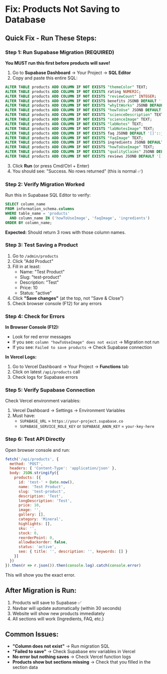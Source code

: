 # Fix: Products Not Saving to Database

## Quick Fix - Run These Steps:

### Step 1: Run Supabase Migration (REQUIRED)

**You MUST run this first before products will save!**

1. Go to **Supabase Dashboard** → Your Project → **SQL Editor**
2. Copy and paste this entire SQL:

```sql
ALTER TABLE products ADD COLUMN IF NOT EXISTS "themeColor" TEXT;
ALTER TABLE products ADD COLUMN IF NOT EXISTS rating NUMERIC;
ALTER TABLE products ADD COLUMN IF NOT EXISTS "reviewCount" INTEGER;
ALTER TABLE products ADD COLUMN IF NOT EXISTS benefits JSONB DEFAULT '[]'::jsonb;
ALTER TABLE products ADD COLUMN IF NOT EXISTS "whyItWorks" JSONB DEFAULT '[]'::jsonb;
ALTER TABLE products ADD COLUMN IF NOT EXISTS "howToUse" JSONB DEFAULT '[]'::jsonb;
ALTER TABLE products ADD COLUMN IF NOT EXISTS "scienceDescription" TEXT;
ALTER TABLE products ADD COLUMN IF NOT EXISTS "scienceImage" TEXT;
ALTER TABLE products ADD COLUMN IF NOT EXISTS "labNotes" TEXT;
ALTER TABLE products ADD COLUMN IF NOT EXISTS "labNotesImage" TEXT;
ALTER TABLE products ADD COLUMN IF NOT EXISTS faq JSONB DEFAULT '[]'::jsonb;
ALTER TABLE products ADD COLUMN IF NOT EXISTS "faqImage" TEXT;
ALTER TABLE products ADD COLUMN IF NOT EXISTS ingredients JSONB DEFAULT '[]'::jsonb;
ALTER TABLE products ADD COLUMN IF NOT EXISTS "howToUseImage" TEXT;
ALTER TABLE products ADD COLUMN IF NOT EXISTS "qualityClaims" JSONB DEFAULT '[]'::jsonb;
ALTER TABLE products ADD COLUMN IF NOT EXISTS reviews JSONB DEFAULT '[]'::jsonb;
```

3. Click **Run** (or press Cmd/Ctrl + Enter)
4. You should see: "Success. No rows returned" (this is normal ✅)

### Step 2: Verify Migration Worked

Run this in Supabase SQL Editor to verify:

```sql
SELECT column_name 
FROM information_schema.columns 
WHERE table_name = 'products' 
  AND column_name IN ('howToUseImage', 'faqImage', 'ingredients')
ORDER BY column_name;
```

**Expected:** Should return 3 rows with those column names.

### Step 3: Test Saving a Product

1. Go to `/admin/products`
2. Click "Add Product"
3. Fill in at least:
   - Name: "Test Product"
   - Slug: "test-product"  
   - Description: "Test"
   - Price: 10
   - Status: "active"
4. Click **"Save changes"** (at the top, not "Save & Close")
5. Check browser console (F12) for any errors

### Step 4: Check for Errors

**In Browser Console (F12):**
- Look for red error messages
- If you see: `column "howToUseImage" does not exist` → Migration not run
- If you see: `Failed to save products` → Check Supabase connection

**In Vercel Logs:**
1. Go to Vercel Dashboard → Your Project → **Functions** tab
2. Click on latest `/api/products` call
3. Check logs for Supabase errors

### Step 5: Verify Supabase Connection

Check Vercel environment variables:
1. Vercel Dashboard → Settings → Environment Variables
2. Must have:
   - `SUPABASE_URL` = `https://your-project.supabase.co`
   - `SUPABASE_SERVICE_ROLE_KEY` or `SUPABASE_ANON_KEY` = `your-key-here`

### Step 6: Test API Directly

Open browser console and run:

```javascript
fetch('/api/products', {
  method: 'POST',
  headers: { 'Content-Type': 'application/json' },
  body: JSON.stringify({
    products: [{
      id: 'test-' + Date.now(),
      name: 'Test Product',
      slug: 'test-product',
      description: 'Test',
      longDescription: 'Test',
      price: 10,
      image: '',
      gallery: [],
      category: 'Mineral',
      highlights: [],
      sku: '',
      stock: 0,
      reorderPoint: 0,
      allowBackorder: false,
      status: 'active',
      seo: { title: '', description: '', keywords: [] }
    }]
  })
}).then(r => r.json()).then(console.log).catch(console.error)
```

This will show you the exact error.

## After Migration is Run:

1. Products will save to Supabase ✅
2. Navbar will update automatically (within 30 seconds)
3. Website will show new products immediately
4. All sections will work (Ingredients, FAQ, etc.)

## Common Issues:

- **"Column does not exist"** → Run migration SQL
- **"Failed to save"** → Check Supabase env variables in Vercel
- **No error but nothing saves** → Check Vercel function logs
- **Products show but sections missing** → Check that you filled in the section data

